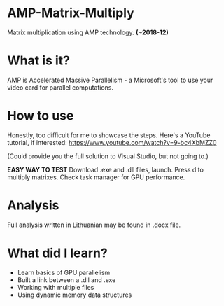 # AMP-Matrix-Multiply
Matrix multiplication using AMP technology. **(~2018-12)**

# What is it?
AMP is Accelerated Massive Parallelism - a Microsoft's tool to use your video card for parallel computations.

# How to use
Honestly, too difficult for me to showcase the steps. Here's a YouTube tutorial, if interested: https://www.youtube.com/watch?v=9-bc4XbMZZ0

(Could provide you the full solution to Visual Studio, but not going to.)


**EASY WAY TO TEST** Download .exe and .dll files, launch. Press d to multiply matrixes. Check task manager for GPU performance.

# Analysis
Full analysis written in Lithuanian may be found in .docx file.

# What did I learn?
  - Learn basics of GPU parallelism
  - Built a link between a .dll and .exe
  - Working with multiple files
  - Using dynamic memory data structures

